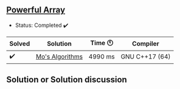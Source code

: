## [Powerful Array](https://codeforces.com/contest/86/problem/D)

- Status: Completed :heavy_check_mark:

Solved | Solution | Time :clock11: | Compiler |
--- | --- | --- | --- |
:heavy_check_mark:  | [Mo's Algorithms](https://codeforces.com/contest/86/submission/103715846) | 4990 ms | GNU C++17 (64) |

## Solution or Solution discussion